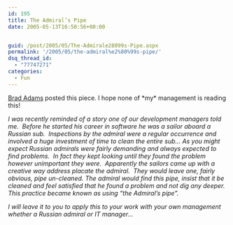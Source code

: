 ```yaml
---
id: 195
title: The Admiral’s Pipe
date: 2005-05-13T16:50:56+00:00


guid: /post/2005/05/The-Admirale28099s-Pipe.aspx
permalink: '/2005/05/the-admiral%e2%80%99s-pipe/'
dsq_thread_id:
  - "77747271"
categories:
  - Fun
---
```

<p><a href="http://blogs.msdn.com/brada/archive/2005/05/12/417064.aspx">Brad Adams</a> posted this piece. I hope none of *my* management is reading this!</p>
<p><em>I was recently reminded of a story one of our development managers told me.&nbsp; Before he started his career in software he was a sailor aboard a Russian sub.&nbsp; Inspections by the admiral were a regular occurrence and involved a huge investment of time to clean the entire sub&hellip; As you might expect Russian admirals were fairly demanding and always expected to find problems.&nbsp; In fact they kept looking until they found the problem however unimportant they were.&nbsp; Apparently the sailors came up with a creative way address placate the admiral.&nbsp; They would leave one, fairly obvious, pipe un-cleaned. The admiral would find this pipe, insist that it be cleaned and feel satisfied that he found a problem and not dig any deeper.&nbsp; This practice became known as using &ldquo;the Admiral&rsquo;s pipe&rdquo;.&nbsp; </em></p>
<p><em>I will leave it to you to apply this to your work with your own management whether a Russian admiral or IT manager&hellip;&nbsp; <br /></em></p>